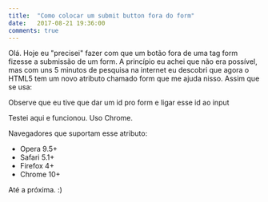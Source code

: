 ```yaml
---
title:  "Como colocar um submit button fora do form"
date:   2017-08-21 19:36:00
comments: true
---
```


Olá. Hoje eu "precisei" fazer com que um botão fora de uma tag <span class="code">form</span> fizesse a submissão de um <span class="code">form</span>. A princípio eu achei que não era possível, mas com uns 5 minutos de pesquisa na internet eu descobri que agora o HTML5 tem um novo atributo chamado <span class="code">form</span> que me ajuda nisso. Assim que se usa: 
<script src="https://gist.github.com/LeandroLS/16a1249d6cace058bf38e506b475c0ef.js"></script>

Observe que eu tive que dar um <span class="code">id</span> pro <spam class="code">form</span> e ligar esse id ao <span class="code">input</span>

Testei aqui e funcionou. Uso Chrome.

Navegadores que suportam esse atributo:

* Opera 9.5+
* Safari 5.1+ 
* Firefox 4+
* Chrome 10+

Até a próxima. :)